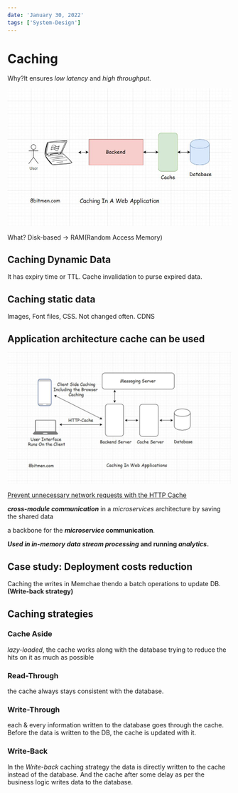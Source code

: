 ```yaml
---
date: 'January 30, 2022'
tags: ['System-Design']
---
```

# Caching

Why?It ensures *low latency* and *high throughput*.

![caching.jpeg](./caching.jpeg)

What? Disk-based -> RAM(Random Access Memory)

## **Caching Dynamic Data**

It has expiry time or TTL. Cache invalidation to purse expired data.

## Caching static data

Images, Font files, CSS. Not changed often. CDNS

## Application architecture cache can be used

![Caching-in-web.jpeg](./Caching-in-web.jpeg)

[Prevent unnecessary network requests with the HTTP Cache](https://web.dev/http-cache/)

***cross-module communication*** in a *microservices* architecture by saving the shared data

a backbone for the ***microservice* communication**.

***Used in in-memory data stream processing* and running *analytics*.**

## Case study: Deployment costs reduction

Caching the writes in Memchae thendo a batch operations to update DB. **(Write-back strategy)**

## Caching strategies

### Cache Aside

*lazy-loaded*,  the cache works along with the database trying to reduce the hits on it as much as possible

### Read-Through

the cache always stays consistent with the database.

### Write-Through

each & every information written to the database goes through the cache.
Before the data is written to the DB, the cache is updated with it.

### Write-Back

In the *Write-back* caching strategy the data is directly written to the cache instead of the database.
And the cache after some delay as per the business logic writes data to the database.
